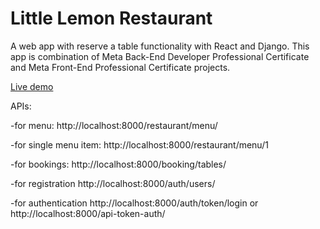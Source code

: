 # Little Lemon Restaurant 

A web app with reserve a table functionality with React and Django. This app is combination of Meta Back-End Developer Professional Certificate and Meta Front-End Professional Certificate projects.

[Live demo](littlelemonrestaurant-mdogan89s-projects.vercel.app)

APIs:

-for menu: http://localhost:8000/restaurant/menu/

-for single menu item: http://localhost:8000/restaurant/menu/1

-for bookings: http://localhost:8000/booking/tables/

-for registration http://localhost:8000/auth/users/

-for authentication http://localhost:8000/auth/token/login or http://localhost:8000/api-token-auth/
